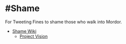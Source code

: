 # #Shame
For Tweeting Fines to shame those who walk into Mordor.

* [Shame Wiki](../../wiki)
  * [Project Vision](../../wiki/%23Shame-Project-Vision)
